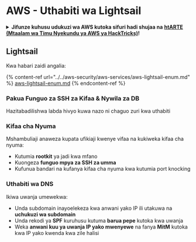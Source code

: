 # AWS - Uthabiti wa Lightsail

<details>

<summary><strong>Jifunze kuhusu udukuzi wa AWS kutoka sifuri hadi shujaa na</strong> <a href="https://training.hacktricks.xyz/courses/arte"><strong>htARTE (Mtaalam wa Timu Nyekundu ya AWS ya HackTricks)</strong></a><strong>!</strong></summary>

Njia nyingine za kusaidia HackTricks:

* Ikiwa unataka kuona **kampuni yako ikitangazwa kwenye HackTricks** au **kupakua HackTricks kwa PDF** Angalia [**MIPANGO YA KUJIUNGA**](https://github.com/sponsors/carlospolop)!
* Pata [**bidhaa rasmi za PEASS & HackTricks**](https://peass.creator-spring.com)
* Gundua [**Familia ya PEASS**](https://opensea.io/collection/the-peass-family), mkusanyiko wetu wa kipekee wa [**NFTs**](https://opensea.io/collection/the-peass-family)
* **Jiunge na** 💬 [**Kikundi cha Discord**](https://discord.gg/hRep4RUj7f) au kikundi cha [**telegram**](https://t.me/peass) au **tufuate** kwenye **Twitter** 🐦 [**@hacktricks_live**](https://twitter.com/hacktricks_live)**.**
* **Shiriki mbinu zako za udukuzi kwa kuwasilisha PRs kwa** [**HackTricks**](https://github.com/carlospolop/hacktricks) na [**HackTricks Cloud**](https://github.com/carlospolop/hacktricks-cloud) repos za github.

</details>

## Lightsail

Kwa habari zaidi angalia:

{% content-ref url="../../aws-security/aws-services/aws-lightsail-enum.md" %}
[aws-lightsail-enum.md](../../aws-security/aws-services/aws-lightsail-enum.md)
{% endcontent-ref %}

### Pakua Funguo za SSH za Kifaa & Nywila za DB

Hazitabadilishwa labda hivyo kuwa nazo ni chaguo zuri kwa uthabiti

### Kifaa cha Nyuma

Mshambuliaji anaweza kupata ufikiaji kwenye vifaa na kukiweka kifaa cha nyuma:

* Kutumia **rootkit** ya jadi kwa mfano
* Kuongeza **funguo mpya za SSH za umma**
* Kufunua bandari na kufanya kifaa cha nyuma kwa kutumia port knocking

### Uthabiti wa DNS

Ikiwa uwanja umewekwa:

* Unda subdomain inayoelekeza kwa anwani yako IP ili utakuwa na **uchukuzi wa subdomain**
* Unda rekodi ya **SPF** kuruhusu kutuma **barua pepe** kutoka kwa uwanja
* Weka **anwani kuu ya uwanja IP yako mwenyewe** na fanya **MitM** kutoka kwa IP yako kwenda kwa zile halisi
